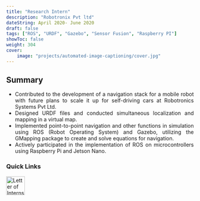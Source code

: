 ```yaml
---
title: "Research Intern"
description: "Robotronix Pvt ltd"
dateString: April 2020- June 2020
draft: false
tags: ["ROS", "URDF", "Gazebo", "Sensor Fusion", "Raspberry PI"]
showToc: false
weight: 304
cover:
    image: "projects/automated-image-captioning/cover.jpg"
--- 
```


<h2>Summary</h2>
<div style="text-align: justify">

- Contributed to the development of a navigation stack for a mobile robot with future plans to scale it up for self-driving cars at Robotronics Systems Pvt Ltd.
- Designed URDF files and conducted simultaneous localization and mapping in a virtual map.
- Implemented point-to-point navigation and other functions in simulation using ROS (Robot Operating System) and Gazebo, utilizing the GMapping package to create and solve equations for navigation.
- Actively participated in the implementation of ROS on microcontrollers using Raspberry Pi and Jetson Nano.

</div>


<h3> Quick Links </h3>
<!--- this is for the link icons  --->
<meta name="viewport" content="width=device-width, initial-scale=1" />
<style>
  /* styles for grid container */
  .grid-container {
    display: grid;
    grid-template-columns: 60px 1fr;
    
    position: relative;
  }

  .grid-item {
    overflow: hidden;
  }
</style>
<div class="grid-container">
  <div class="grid-item">
    <a href="https://drive.google.com/file/d/1xxCt7lAev8GNdpPg1Xx5TNiwYU84JylC/view?usp=sharing"><img src="/icons/certificate.png" width="50" height="50" style="justify-content: space-between;" alt="Letter of Internship"/></a>
  </div>
</div>
